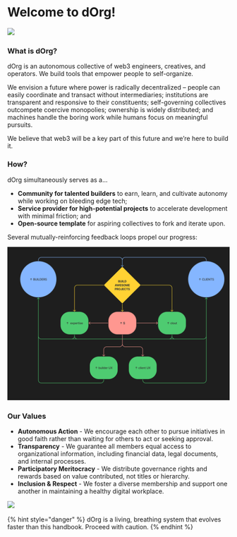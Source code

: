 # Welcome to dOrg!

![](https://i.gifer.com/3t5T.gif)

### What is dOrg?

dOrg is an autonomous collective of web3 engineers, creatives, and operators. We build tools that empower people to self-organize.

We envision a future where power is radically decentralized – people can easily coordinate and transact without intermediaries; institutions are transparent and responsive to their constituents; self-governing collectives outcompete coercive monopolies; ownership is widely distributed; and machines handle the boring work while humans focus on meaningful pursuits.

We believe that web3 will be a key part of this future and we’re here to build it.

### How?

dOrg simultaneously serves as a...

* **Community for talented builders** to earn, learn, and cultivate autonomy while working on bleeding edge tech;
* **Service provider for high-potential projects** to accelerate development with minimal friction; and
* **Open-source template** for aspiring collectives to fork and iterate upon.

Several mutually-reinforcing feedback loops propel our progress:

![Feed any part to accelerate the whole](<.gitbook/assets/dOrg Flywheel (1).png>)

### Our Values

* **Autonomous Action** - We encourage each other to pursue initiatives in good faith rather than waiting for others to act or seeking approval.
* **Transparency** - We guarantee all members equal access to organizational information, including financial data, legal documents, and internal processes.
* **Participatory Meritocracy** - We distribute governance rights and rewards based on value contributed, not titles or hierarchy.
* **Inclusion & Respect** - We foster a diverse membership and support one another in maintaining a healthy digital workplace.

![](https://miro.medium.com/max/1000/1\*5WIVZ1eZQ8G2ITihkYI2SQ.gif)

{% hint style="danger" %}
dOrg is a living, breathing system that evolves faster than this handbook. Proceed with caution.
{% endhint %}
